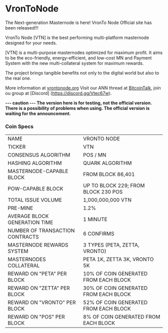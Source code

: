 VronToNode
=====================================

The Next-generation Masternode is here!
VronTo Node Official site has been released!!!

VronTo Node [VTN] is the best performing multi-platform masternode designed for your needs.

[VTN] is a multi-purpose masternodes optimized for maximum profit.
It aims to be the eco-friendly, energy-efficient, and low-cost MN and Payment System
with the new multi-collateral system for maximum rewards.

The project brings tangible benefits not only to the digital world but also to the real one.


More information at [vrontonode.org](http://www.vrontonode.org) Visit our ANN thread at [BitcoinTalk](https://bitcointalk.org/index.php?topic=5168640.0), join ou group at [Discord] (https://discord.gg/Vtec67w).

<b>
---  caution ---
The version here is for testing, not the official version.
There is a possibility of problems when using.
The official version is waiting for the announcement.
</b>


### Coin Specs

<table>
 <tr><td>  NAME </td><td> VRONTO NODE </tr></td>
 <tr><td>  TICKER </td><td> VTN  </tr></td>
 <tr><td>  CONSENSUS ALGORITHM </td><td> POS / MN  </tr></td>
 <tr><td>  HASHING ALGORITHM </td><td> QUARK ALGORITHM  </tr></td>
 <tr><td>  MASTERNODE-CAPABLE BLOCK </td><td> FROM BLOCK 86,401  </tr></td>
 <tr><td>  POW-CAPABLE BLOCK </td><td> UP TO BLOCK 229; FROM BLOCK 230 POS  </tr></td>
 <tr><td>  TOTAL ISSUE VOLUME </td><td> 1,000,000,000 VTN  </tr></td>
 <tr><td>  PRE-MINE </td><td> 1.2% </td>
 <tr><td>  AVERAGE BLOCK GENERATION TIME </td><td> 1 MINUTE </tr></td>
 <tr><td>  NUMBER OF TRANSACTION CONTRACTS </td><td> 6 CONFIRMS  </tr></td>
 <tr><td>  MASTERNODE REWARDS SYSTEM </td><td> 3 TYPES (PETA, ZETTA, VRONTO)  </tr></td>
 <tr><td>  MASTERNODES COLLATERAL </td><td> PETA 1K, ZETTA 3K, VRONTO 5K </tr></td>
 <tr><td>  REWARD ON "PETA" PER BLOCK  </td><td> 10% OF COIN GENERATED FROM EACH BLOCK </tr></td>
 <tr><td>  REWARD ON "ZETTA" PER BLOCK </td><td> 30% OF COIN GENERATED FROM EACH BLOCK  </tr></td>
 <tr><td>  REWARD ON "VRONTO" PER BLOCK </td><td> 52% OF COIN GENERATED FROM EACH BLOCK </tr></td>
 <tr><td>  REWARD ON "POS" PER BLOCK </td><td> 8% OF COIN GENERATED FROM EACH BLOCK </tr></td>


</table>
